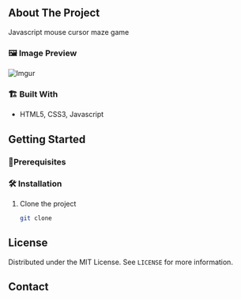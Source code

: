 <!-- ABOUT THE PROJECT -->

## About The Project

<!-- [![Product Name Screen Shot][product-screenshot]](https://example.com) -->

Javascript mouse cursor maze game

### 🖼️ Image Preview

<!-- ![Imgur] -->

![Imgur](https://i.imgur.com/n2bNhT5.png)

### 🏗️ Built With

-   HTML5, CSS3, Javascript

<!-- GETTING STARTED -->

## Getting Started

<!-- This is an example of how you may give instructions on setting up your project locally.
To get a local copy up and running follow these simple example steps. -->

### 📝️Prerequisites

<!-- This is an example of how to list things you need to use the software and how to install them. -->

### 🛠️ Installation

1. Clone the project
    ```sh
    git clone
    ```

<!-- LICENSE -->

## License

Distributed under the MIT License. See `LICENSE` for more information.

<!-- CONTACT -->

## Contact

<!-- Your Name - [@your_twitter](https://twitter.com/your_username) - email@example.com -->

<!-- Project Link: [https://github.com/your_username/repo_name](https://github.com/your_username/repo_name) -->
